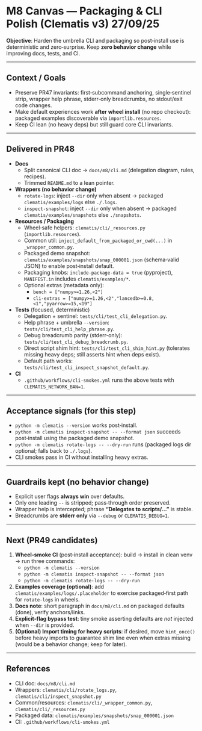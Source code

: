 

# M8 Canvas — Packaging & CLI Polish (Clematis v3) 27/09/25

**Objective**: Harden the umbrella CLI and packaging so post‑install use is deterministic and zero‑surprise. Keep **zero behavior change** while improving docs, tests, and CI.

---

## Context / Goals
- Preserve PR47 invariants: first‑subcommand anchoring, single‑sentinel strip, wrapper help phrase, stderr‑only breadcrumbs, no stdout/exit code changes.
- Make default experiences work **after wheel install** (no repo checkout): packaged examples discoverable via `importlib.resources`.
- Keep CI lean (no heavy deps) but still guard core CLI invariants.

---

## Delivered in PR48
- **Docs**
  - Split canonical CLI doc → `docs/m8/cli.md` (delegation diagram, rules, recipes).
  - Trimmed `README.md` to a lean pointer.
- **Wrappers (no behavior change)**
  - `rotate-logs`: inject `--dir` only when absent → packaged `clematis/examples/logs` else `./.logs`.
  - `inspect-snapshot`: inject `--dir` only when absent → packaged `clematis/examples/snapshots` else `./snapshots`.
- **Resources / Packaging**
  - Wheel‑safe helpers: `clematis/cli/_resources.py` (`importlib.resources`).
  - Common util: `inject_default_from_packaged_or_cwd(...)` in `_wrapper_common.py`.
  - Packaged demo snapshot: `clematis/examples/snapshots/snap_000001.json` (schema‑valid JSON) to enable post‑install default.
  - Packaging knobs: `include-package-data = true` (pyproject), `MANIFEST.in` includes `clematis/examples/*`.
  - Optional extras (metadata only):
    - `bench = ["numpy>=1.26,<2"]`
    - `cli-extras = ["numpy>=1.26,<2","lancedb>=0.8,<1","pyarrow>=15,<19"]`
- **Tests** (focused, deterministic)
  - Delegation + sentinel: `tests/cli/test_cli_delegation.py`.
  - Help phrase + umbrella `--version`: `tests/cli/test_cli_help_phrase.py`.
  - Debug breadcrumb parity (stderr‑only): `tests/cli/test_cli_debug_breadcrumb.py`.
  - Direct script shim hint: `tests/cli/test_cli_shim_hint.py` (tolerates missing heavy deps; still asserts hint when deps exist).
  - Default path works: `tests/cli/test_cli_inspect_snapshot_default.py`.
- **CI**
  - `.github/workflows/cli-smokes.yml` runs the above tests with `CLEMATIS_NETWORK_BAN=1`.

---

## Acceptance signals (for this step)
- `python -m clematis --version` works post‑install.
- `python -m clematis inspect-snapshot -- --format json` succeeds post‑install using the packaged demo snapshot.
- `python -m clematis rotate-logs -- --dry-run` runs (packaged logs dir optional; falls back to `./.logs`).
- CLI smokes pass in CI without installing heavy extras.

---

## Guardrails kept (no behavior change)
- Explicit user flags **always win** over defaults.
- Only one leading `--` is stripped; pass‑through order preserved.
- Wrapper help is intercepted; phrase **“Delegates to scripts/…”** is stable.
- Breadcrumbs are **stderr only** via `--debug` or `CLEMATIS_DEBUG=1`.

---

## Next (PR49 candidates)
1. **Wheel‑smoke CI** (post‑install acceptance): build → install in clean venv → run three commands:
   - `python -m clematis --version`
   - `python -m clematis inspect-snapshot -- --format json`
   - `python -m clematis rotate-logs -- --dry-run`
2. **Examples coverage (optional)**: add `clematis/examples/logs/.placeholder` to exercise packaged‑first path for `rotate-logs` in wheels.
3. **Docs note**: short paragraph in `docs/m8/cli.md` on packaged defaults (done), verify anchors/links.
4. **Explicit‑flag bypass test**: tiny smoke asserting defaults are *not* injected when `--dir` is provided.
5. **(Optional) Import timing for heavy scripts**: if desired, move `hint_once()` before heavy imports to guarantee shim line even when extras missing (would be a behavior change; keep for later).

---

## References
- CLI doc: `docs/m8/cli.md`
- Wrappers: `clematis/cli/rotate_logs.py`, `clematis/cli/inspect_snapshot.py`
- Common/resources: `clematis/cli/_wrapper_common.py`, `clematis/cli/_resources.py`
- Packaged data: `clematis/examples/snapshots/snap_000001.json`
- CI: `.github/workflows/cli-smokes.yml`
